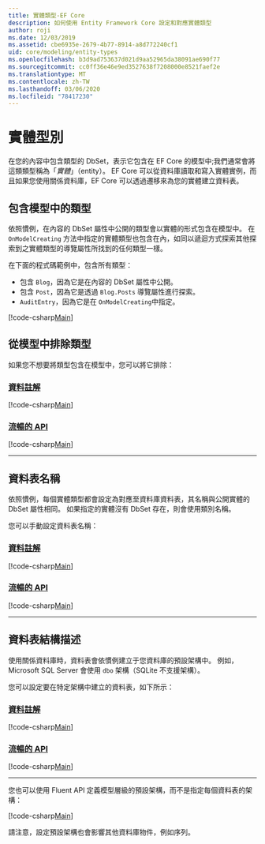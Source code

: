 ```yaml
---
title: 實體類型-EF Core
description: 如何使用 Entity Framework Core 設定和對應實體類型
author: roji
ms.date: 12/03/2019
ms.assetid: cbe6935e-2679-4b77-8914-a8d772240cf1
uid: core/modeling/entity-types
ms.openlocfilehash: b3d9ad753637d021d9aa52965da38091ae690f77
ms.sourcegitcommit: cc0ff36e46e9ed3527638f7208000e8521faef2e
ms.translationtype: MT
ms.contentlocale: zh-TW
ms.lasthandoff: 03/06/2020
ms.locfileid: "78417230"
---
```

# <a name="entity-types"></a>實體型別

在您的內容中包含類型的 DbSet，表示它包含在 EF Core 的模型中;我們通常會將這類類型稱為「*實體*」（entity）。 EF Core 可以從資料庫讀取和寫入實體實例，而且如果您使用關係資料庫，EF Core 可以透過遷移來為您的實體建立資料表。

## <a name="including-types-in-the-model"></a>包含模型中的類型

依照慣例，在內容的 DbSet 屬性中公開的類型會以實體的形式包含在模型中。 在 `OnModelCreating` 方法中指定的實體類型也包含在內，如同以遞迴方式探索其他探索到之實體類型的導覽屬性所找到的任何類型一樣。

在下面的程式碼範例中，包含所有類型：

* 包含 `Blog`，因為它是在內容的 DbSet 屬性中公開。
* 包含 `Post`，因為它是透過 `Blog.Posts` 導覽屬性進行探索。
* `AuditEntry`，因為它是在 `OnModelCreating`中指定。

[!code-csharp[Main](../../../samples/core/Modeling/Conventions/EntityTypes.cs?name=EntityTypes&highlight=3,7,16)]

## <a name="excluding-types-from-the-model"></a>從模型中排除類型

如果您不想要將類型包含在模型中，您可以將它排除：

### <a name="data-annotations"></a>[資料註解](#tab/data-annotations)

[!code-csharp[Main](../../../samples/core/Modeling/DataAnnotations/IgnoreType.cs?name=IgnoreType&highlight=1)]

### <a name="fluent-api"></a>[流暢的 API](#tab/fluent-api)

[!code-csharp[Main](../../../samples/core/Modeling/FluentAPI/IgnoreType.cs?name=IgnoreType&highlight=3)]

***

## <a name="table-name"></a>資料表名稱

依照慣例，每個實體類型都會設定為對應至資料庫資料表，其名稱與公開實體的 DbSet 屬性相同。 如果指定的實體沒有 DbSet 存在，則會使用類別名稱。

您可以手動設定資料表名稱：

### <a name="data-annotations"></a>[資料註解](#tab/data-annotations)

[!code-csharp[Main](../../../samples/core/Modeling/DataAnnotations/TableName.cs?Name=TableName&highlight=1)]

### <a name="fluent-api"></a>[流暢的 API](#tab/fluent-api)

[!code-csharp[Main](../../../samples/core/Modeling/FluentAPI/TableName.cs?Name=TableName&highlight=3-4)]

***

## <a name="table-schema"></a>資料表結構描述

使用關係資料庫時，資料表會依慣例建立于您資料庫的預設架構中。 例如，Microsoft SQL Server 會使用 `dbo` 架構（SQLite 不支援架構）。

您可以設定要在特定架構中建立的資料表，如下所示：

### <a name="data-annotations"></a>[資料註解](#tab/data-annotations)

[!code-csharp[Main](../../../samples/core/Modeling/DataAnnotations/TableNameAndSchema.cs?name=TableNameAndSchema&highlight=1)]

### <a name="fluent-api"></a>[流暢的 API](#tab/fluent-api)

[!code-csharp[Main](../../../samples/core/Modeling/FluentAPI/TableNameAndSchema.cs?name=TableNameAndSchema&highlight=3-4)]

***

您也可以使用 Fluent API 定義模型層級的預設架構，而不是指定每個資料表的架構：

[!code-csharp[Main](../../../samples/core/Modeling/FluentAPI/DefaultSchema.cs?name=DefaultSchema&highlight=3)]

請注意，設定預設架構也會影響其他資料庫物件，例如序列。
